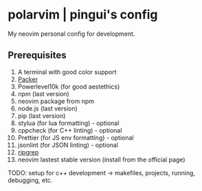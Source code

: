 # polarvim | pingui's config
My neovim personal config for development.
## Prerequisites
1. A terminal with good color support
2. [Packer](https://github.com/wbthomason/packer.nvim)
3. Powerlevel10k (for good aestethics)
4. npm (last version)
5. neovim package from npm
6. node.js (last version)
7. pip (last version)
8. stylua (for lua formatting) - optional
9. cppcheck (for C++ linting) - optional
10. Prettier (for JS env formatting) - optional
11. jsonlint (for JSON linting) - optional
12. [ripgrep](https://github.com/BurntSushi/ripgrep)
13. neovim lastest stable version (install from the official page)

TODO: setup for c++ development -> makefiles, projects, running, debugging, etc.
